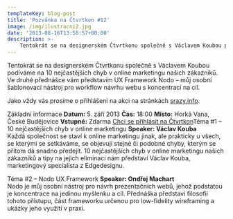 ```yaml
---
templateKey: blog-post
title: 'Pozvánka na Čtvrtkon #12'
image: /img/ilustracni2.jpg
date: '2013-08-16T13:58:57+00:00'
description: >-
    Tentokrát se na designerském Čtvrtkonu společně s Václavem Koubou podíváme na 10 nejčastějších chyb v online marketingu našich zákazníků. Ve druhé přednášce vám představím UX Framework...
---
```

Tentokrát se na designerském Čtvrtkonu společně s Václavem Koubou podíváme na 10 nejčastějších chyb v online marketingu našich zákazníků. Ve druhé přednášce vám představím UX Framework Nodo – můj osobní šablonovací nástroj pro workflow návrhu webu s koncentrací na cíl.

Jako vždy vás prosíme o přihlášení na akci na stránkách [srazy.info](http://srazy.info/ctvrtkon/3800 "Přihláška na Čtvrtkon na srazy.info").

Základní informace **Datum:** 5. září 2013 **Čas:** 18:00 **Místo:** Horká Vana, České Budějovice **Vstupné:** Zdarma [Chci se přihlásit na Čtvrtkon](http://srazy.info/ctvrtkon/3800)Téma #1 – 10 nejčastějších chyb v online marketingu **Speaker: Václav Kouba**  
Každá společnost se staví k online marketingu jinak, ale prakticky u všech, se kterými se setkáváme, se objevují stejné či podobné chyby, kterým se přitom dá snadno předejít. 10 nejčastějších chyb v online marketingu našich zákazníků a tipy na jejich eliminaci nám představí Václav Kouba, marketingový specialista z Edgedesignu.

Téma #2 – Nodo UX Framework **Speaker: Ondřej Machart**  
Nodo je můj osobní nástroj pro návrh prezentačních webů, jehož podstatou je koncentrace na jedinou myšlenku a cíl. Přednáška představí filosofii tohoto přístupu, část frameworku určenou pro low-fidelity wireframing a ukázky jeho využití v praxi.